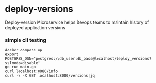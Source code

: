 # deploy-versions

Deploy-version Microservice helps Devops teams to maintain history of deployed application versions

### simple cli testing
`docker compose up`  
`export POSTGRES_DSN="postgres://db_user:db_pass@localhost/deploy_versions?sslmode=disable"`  
`go run main.go`  
`curl localhost:8080/info`  
`curl -v -X GET localhost:8080/versions|jq`  
